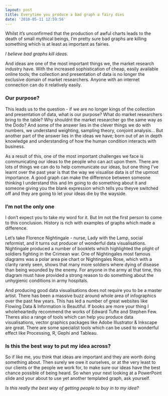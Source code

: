 ```yaml
---
layout: post
title: Everytime you produce a bad graph a fairy dies
date: '2010-05-11 12:59:56'
---
```


Whilst it’s unconfirmed that the production of awful charts leads to the death of small mythical beings, I’m pretty sure bad graphs are killing something which is at least as important as fairies.

*I believe bad graphs kill ideas.*

And ideas are one of the most important things we, the market research industry have. With the increased sophistication of cheap, easily available online tools; the collection and presentation of data is no longer the exclusive domain of market researchers. Anyone with an internet connection can do it relatively easily.

### Our purpose?

This leads us to the question - if we are no longer kings of the collection and presentation of data, what is our purpose? What do market researchers bring to the table? Why shouldnt the market researcher go the same way as the Dodo? And some of the answer lies in the clever things we do with numbers, we understand weighting, sampling theory, conjoint analysis… But another part of the answer lies in the ideas we have; born out of an in depth knowledge and understanding of how the human condition interacts with business.

As a result of this, one of the most important challenges we face is communicating our ideas to the people who can act upon them. There are lots of things we can do to help communicate our ideas, but one thing I've learnt over the past year is that the way we visualise data is of the upmost importance. A good graph can make the difference between someone thinking I understand this and Im going to do something about it and someone giving you the blank expression which tells you theyve switched off and they are going to let your ideas die by the wayside.

### I’m not the only one

I don’t expect you to take my word for it. But Im not the first person to come to this conclusion. History is rich with examples of graphs which made a difference.

Let’s take Florence Nightingale - nurse, Lady with the Lamp, social reformist, and it turns out producer of wonderful data visualisations. Nightingale produced a number of booklets which highlighted the plight of soldiers fighting in the Crimean war. One of Nightingales most famous diagrams was a polar area pie chart or Nightingales Rose, which with a clarity rarely seen, shows that many more soldiers where dying of disease than being wounded by the enemy. For anyone in the army at that time, this diagram must have provided a strong reason to do something about the unhygienic conditions in army hospitals.

And producing good data visualisations does not require you to be a master artist. There has been a massive buzz around whole area of infographics over the past few years. This has led a number of great websites like Flowing Data & Information is Beautiful. If books are more your thing I wholeheartedly recommend the works of Edward Tufte and Stephen Few. Theres also a range of tools which can help you produce data visualisations, vector graphics packages like Adobe Illustrator & Inkscape are great. There are some specialist tools which can be used to wonderful effect like Processing, R, Gephi and Tableau.

### Is this the best way to put my idea across?

So if like me, you think that ideas are important and they are worth doing something about. Then surely we owe it ourselves, or at the very least to our clients or the people we work for, to make sure our ideas have the best chance possible of being heard. So when your next looking at a PowerPoint slide and your about to use yet another templated graph, ask yourself.

*Is this really the best way of getting people to buy in to my idea?* 